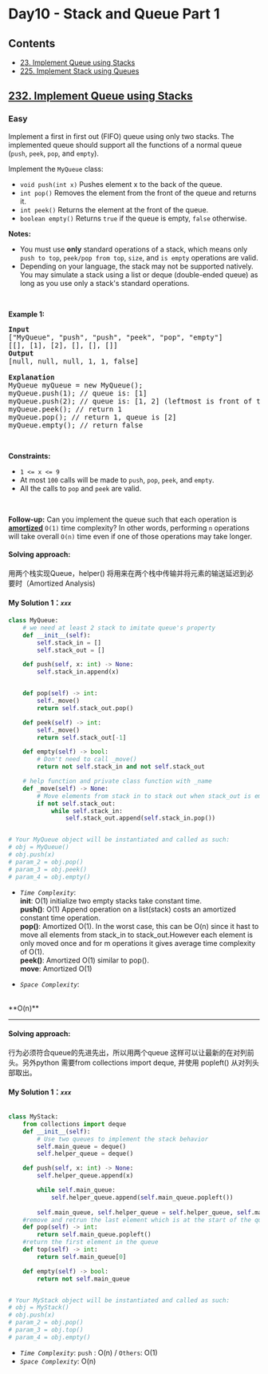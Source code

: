 # Day10 - Stack and Queue Part 1

## Contents
* [23. Implement Queue using Stacks](#232)
* [225. Implement Stack using Queues](#225)


<h2 id = "232"><a href="https://leetcode.com/problems/implement-queue-using-stacks">232. Implement Queue using Stacks</a></h2><h3>Easy</h3><p>Implement a first in first out (FIFO) queue using only two stacks. The implemented queue should support all the functions of a normal queue (<code>push</code>, <code>peek</code>, <code>pop</code>, and <code>empty</code>).</p>

<p>Implement the <code>MyQueue</code> class:</p>

<ul>
	<li><code>void push(int x)</code> Pushes element x to the back of the queue.</li>
	<li><code>int pop()</code> Removes the element from the front of the queue and returns it.</li>
	<li><code>int peek()</code> Returns the element at the front of the queue.</li>
	<li><code>boolean empty()</code> Returns <code>true</code> if the queue is empty, <code>false</code> otherwise.</li>
</ul>

<p><strong>Notes:</strong></p>

<ul>
	<li>You must use <strong>only</strong> standard operations of a stack, which means only <code>push to top</code>, <code>peek/pop from top</code>, <code>size</code>, and <code>is empty</code> operations are valid.</li>
	<li>Depending on your language, the stack may not be supported natively. You may simulate a stack using a list or deque (double-ended queue) as long as you use only a stack&#39;s standard operations.</li>
</ul>

<p>&nbsp;</p>
<p><strong class="example">Example 1:</strong></p>

<pre>
<strong>Input</strong>
[&quot;MyQueue&quot;, &quot;push&quot;, &quot;push&quot;, &quot;peek&quot;, &quot;pop&quot;, &quot;empty&quot;]
[[], [1], [2], [], [], []]
<strong>Output</strong>
[null, null, null, 1, 1, false]

<strong>Explanation</strong>
MyQueue myQueue = new MyQueue();
myQueue.push(1); // queue is: [1]
myQueue.push(2); // queue is: [1, 2] (leftmost is front of the queue)
myQueue.peek(); // return 1
myQueue.pop(); // return 1, queue is [2]
myQueue.empty(); // return false
</pre>

<p>&nbsp;</p>
<p><strong>Constraints:</strong></p>

<ul>
	<li><code>1 &lt;= x &lt;= 9</code></li>
	<li>At most <code>100</code>&nbsp;calls will be made to <code>push</code>, <code>pop</code>, <code>peek</code>, and <code>empty</code>.</li>
	<li>All the calls to <code>pop</code> and <code>peek</code> are valid.</li>
</ul>

<p>&nbsp;</p>
<p><strong>Follow-up:</strong> Can you implement the queue such that each operation is <strong><a href="https://en.wikipedia.org/wiki/Amortized_analysis" target="_blank">amortized</a></strong> <code>O(1)</code> time complexity? In other words, performing <code>n</code> operations will take overall <code>O(n)</code> time even if one of those operations may take longer.</p>

#### Solving approach:
用两个栈实现Queue，helper() 将用来在两个栈中传输并将元素的输送延迟到必要时（Amortized Analysis) 

#### My Solution 1：_`xxx`_
```python
class MyQueue:
    # we need at least 2 stack to imitate queue's property
    def __init__(self):
        self.stack_in = []
        self.stack_out = []

    def push(self, x: int) -> None:
        self.stack_in.append(x)


    def pop(self) -> int:
        self._move()
        return self.stack_out.pop()

    def peek(self) -> int:
        self._move()
        return self.stack_out[-1]

    def empty(self) -> bool:
        # Don't need to call _move()
        return not self.stack_in and not self.stack_out

    # help function and private class function with _name
    def _move(self) -> None:
        # Move elements from stack in to stack out when stack_out is empty
        if not self.stack_out:
            while self.stack_in:
                self.stack_out.append(self.stack_in.pop())


# Your MyQueue object will be instantiated and called as such:
# obj = MyQueue()
# obj.push(x)
# param_2 = obj.pop()
# param_3 = obj.peek()
# param_4 = obj.empty()

```
- *`Time Complexity`*:
  </br>
  __init__: O(1) initialize two empty stacks take constant time.</br>
  **push()**: O(1) Append operation on a list(stack) costs an amortized constant time operation.</br>
  **pop()**: Amortized O(1). In the worst case, this can be O(n) since it hast to move all elements from stack_in to stack_out.However each element is only moved once 
and for m operations it gives average time complexity of O(1).</br>
  **peek()**: Amortized O(1) similar to pop().</br>
  **move**: Amortized O(1)
   
- *`Space Complexity`*:
</br>
**O(n)**

*****

#### Solving approach:
行为必须符合queue的先进先出，所以用两个queue 这样可以让最新的在对列前头。另外python 需要from collections import deque, 并使用 popleft() 从对列头部取出。

#### My Solution 1：_`xxx`_
```python

class MyStack:
    from collections import deque
    def __init__(self):
        # Use two queues to implement the stack behavior
        self.main_queue = deque()
        self.helper_queue = deque()

    def push(self, x: int) -> None:
        self.helper_queue.append(x)

        while self.main_queue:
            self.helper_queue.append(self.main_queue.popleft())
        
        self.main_queue, self.helper_queue = self.helper_queue, self.main_queue
    #remove and retrun the last element which is at the start of the queue
    def pop(self) -> int:
        return self.main_queue.popleft()
    #return the first element in the queue 
    def top(self) -> int:
        return self.main_queue[0]

    def empty(self) -> bool:
        return not self.main_queue


# Your MyStack object will be instantiated and called as such:
# obj = MyStack()
# obj.push(x)
# param_2 = obj.pop()
# param_3 = obj.top()
# param_4 = obj.empty()

```

- *`Time Complexity`*:
`push` : O(n) / `Others`: O(1)
- *`Space Complexity`*:
O(n)


